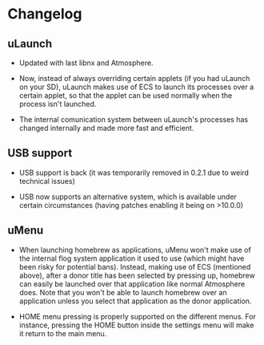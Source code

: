 # Changelog

## uLaunch

- Updated with last libnx and Atmosphere.

- Now, instead of always overriding certain applets (if you had uLaunch on your SD), uLaunch makes use of ECS to launch its processes over a certain applet, so that the applet can be used normally when the process isn't launched.

- The internal comunication system between uLaunch's processes has changed internally and made more fast and efficient.

## USB support

- USB support is back (it was temporarily removed in 0.2.1 due to weird technical issues)

- USB now supports an alternative system, which is available under certain circumstances (having patches enabling it being on >10.0.0)

## uMenu

- When launching homebrew as applications, uMenu won't make use of the internal flog system application it used to use (which might have been risky for potential bans). Instead, making use of ECS (mentioned above), after a donor title has been selected by pressing up, homebrew can easily be launched over that application like normal Atmosphere does. Note that you won't be able to launch homebrew over an application unless you select that application as the donor application.

- HOME menu pressing is properly supported on the different menus. For instance, pressing the HOME button inside the settings menu will make it return to the main menu.
